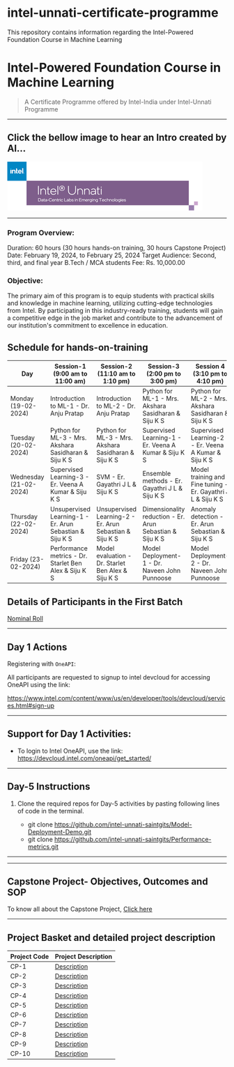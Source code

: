 # intel-unnati-certificate-programme
This repository contains information regarding the Intel-Powered Foundation Course in Machine Learning

# Intel-Powered Foundation Course in Machine Learning
> A Certificate Programme offered by Intel-India under Intel-Unnati Programme

----

## Click the bellow image to hear an Intro created by AI...

[<img src="intel-unnati.png" 
/>](https://www.youtube.com/watch?v=Q-yGo5Qh7NU)

----

### Program Overview:

Duration: 60 hours (30 hours hands-on training, 30 hours Capstone Project)
Date: February 19, 2024, to February 25, 2024
Target Audience: Second, third, and final year B.Tech / MCA students
Fee: Rs. 10,000.00
### Objective:
The primary aim of this program is to equip students with practical skills and knowledge in machine learning, utilizing cutting-edge technologies from Intel. By participating in this industry-ready training, students will gain a competitive edge in the job market and contribute to the advancement of our institution's commitment to excellence in education.


## Schedule for hands-on-training

| Day                       | Session-1 (9:00 am to 11:00 am)           | Session-2 (11:10 am to 1:10 pm)         | Session-3 (2:00 pm to 3:00 pm)          | Session 4 (3:10 pm to 4:10 pm)           |
|---------------------------|-------------------------------------------|------------------------------------------|-----------------------------------------|-------------------------------------------|
| Monday (19-02-2024)        | Introduction to ML-1 - Dr. Anju Pratap    | Introduction to ML-2 - Dr. Anju Pratap  | Python for ML-1 - Mrs. Akshara Sasidharan & Siju K S | Python for ML-2 - Mrs. Akshara Sasidharan & Siju K S |
| Tuesday (20-02-2024)       | Python for ML-3 - Mrs. Akshara Sasidharan & Siju K S | Python for ML-3 - Mrs. Akshara Sasidharan & Siju K S | Supervised Learning-1 - Er. Veena A Kumar & Siju K S | Supervised Learning-2 - Er. Veena A Kumar & Siju K S |
| Wednesday (21-02-2024)     | Supervised Learning-3 - Er. Veena A Kumar & Siju K S | SVM - Er. Gayathri J L & Siju K S      | Ensemble methods - Er. Gayathri J L & Siju K S | Model training and Fine tuning - Er. Gayathri J L & Siju K S |
| Thursday (22-02-2024)      | Unsupervised Learning-1 - Er. Arun Sebastian & Siju K S | Unsupervised Learning-2 - Er. Arun Sebastian & Siju K S | Dimensionality reduction - Er. Arun Sebastian & Siju K S | Anomaly detection - Er. Arun Sebastian & Siju K S |
| Friday (23-02-2024)        | Performance metrics - Dr. Starlet Ben Alex & Siju K S | Model evaluation - Dr. Starlet Ben Alex & Siju K S | Model Deployment-1 - Dr. Naveen John Punnoose | Model Deployment-2 - Dr. Naveen John Punnoose |

## Details of Participants in the First Batch
[Nominal Roll](https://github.com/intel-unnati-saintgits/intel-unnati-certificate-programme/blob/main/Nominal_Roll_Batch1.md)

-------------------------
## Day 1 Actions

Registering with `OneAPI`:

All participants are requested to signup to intel devcloud for accessing OneAPI using the link:

<https://www.intel.com/content/www/us/en/developer/tools/devcloud/services.html#sign-up>


----------------

## Support for Day 1 Activities:

- To login to Intel OneAPI, use the link: <https://devcloud.intel.com/oneapi/get_started/>


---

## Day-5 Instructions

1. Clone the required repos for Day-5 activities by pasting following lines of code in the terminal.
   
   - git clone https://github.com/intel-unnati-saintgits/Model-Deployment-Demo.git
   - git clone https://github.com/intel-unnati-saintgits/Performance-metrics.git

----















----
## Capstone Project- Objectives, Outcomes and SOP

To know all about the Capstone Project, [Click here](https://github.com/intel-unnati-saintgits/intel-unnati-certificate-programme/blob/main/Capstone-project-details.md)

----
## Project Basket and detailed project description

| Project Code | Project Description |
|--------------|----------------------|
| CP-1         | [Description](CP-1.md)         |
| CP-2         | [Description](CP-2.md)         |
| CP-3         | [Description](CP-3.md)         |
| CP-4         | [Description](CP-4.md)          |
| CP-5         | [Description](CP-5.md)          |
| CP-6         | [Description](CP-6.md)          |
| CP-7         | [Description](CP-7.md)          |
| CP-8         | [Description](CP-8.md)         |
| CP-9         | [Description](CP-9.md)          |
| CP-10        | [Description](CP-10.md)         |

